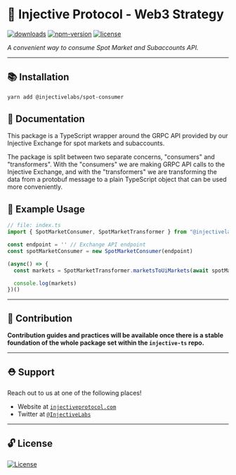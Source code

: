 # 🌟 Injective Protocol - Web3 Strategy

[![downloads](https://img.shields.io/npm/dm/@injectivelabs/spot-consumer.svg)](https://www.npmjs.com/package/@injectivelabs/spot-consumer)
[![npm-version](https://img.shields.io/npm/v/@injectivelabs/spot-consumer.svg)](https://www.npmjs.com/package/@injectivelabs/spot-consumer)
[![license](https://img.shields.io/npm/l/express.svg)]()

_A convenient way to consume Spot Market and Subaccounts API._

---

## 📚 Installation

```bash
yarn add @injectivelabs/spot-consumer
```

## 📖 Documentation

This package is a TypeScript wrapper around the GRPC API provided by our Injective Exchange for spot markets and subaccounts.

The package is split between two separate concerns, "consumers" and "transformers". With the "consumers" we are making GRPC API calls to the Injective Exchange, and with the "transformers" we are transforming the data from a protobuf message to a plain TypeScript object that can be used more conveniently.

## 📖 Example Usage

```ts
// file: index.ts
import { SpotMarketConsumer, SpotMarketTransformer } from "@injectivelabs/spot-consumer"

const endpoint = '' // Exchange API endpoint
const spotMarketConsumer = new SpotMarketConsumer(endpoint)

(async() => {
  const markets = SpotMarketTransformer.marketsToUiMarkets(await spotMarketConsumer.fetchMarkets()) // returns UiSpotMarket[]

  console.log(markets)
})()
```

---

## 📜 Contribution

**Contribution guides and practices will be available once there is a stable foundation of the whole package set within the `injective-ts` repo.**

---

## ⛑ Support

Reach out to us at one of the following places!

- Website at <a href="https://injectiveprotocol.com" target="_blank">`injectiveprotocol.com`</a>
- Twitter at <a href="https://twitter.com/InjectiveLabs" target="_blank">`@InjectiveLabs`</a>

---

## 🔓 License

[![License](https://img.shields.io/:license-mit-blue.svg?style=flat-square)](https://badges.mit-license.org)
